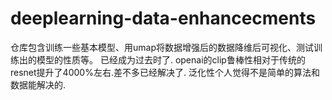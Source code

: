 # deeplearning-data-enhancecments
仓库包含训练一些基本模型、用umap将数据增强后的数据降维后可视化、测试训练出的模型的性质等。
已经成为过去时了.
openai的clip鲁棒性相对于传统的resnet提升了4000%左右.差不多已经解决了.
泛化性个人觉得不是简单的算法和数据能解决的.
